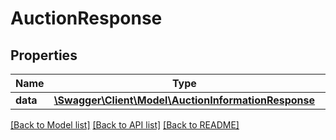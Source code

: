 # AuctionResponse

## Properties
Name | Type | Description | Notes
------------ | ------------- | ------------- | -------------
**data** | [**\Swagger\Client\Model\AuctionInformationResponse**](AuctionInformationResponse.md) |  | [optional] 

[[Back to Model list]](../README.md#documentation-for-models) [[Back to API list]](../README.md#documentation-for-api-endpoints) [[Back to README]](../README.md)


